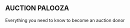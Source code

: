 <h2 class="faan-header">AUCTION PALOOZA</h2>
<div class="faan-body">
    Everything you need to know to become an auction donor
</div>
